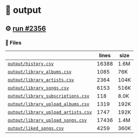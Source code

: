 # 📝  output 

## ⚙️ [run #2356](https://github.com/jwenerd/ytm-dl/actions/runs/11118228128)

### 📁 Files

|                                                                         |lines|size|
|-------------------------------------------------------------------------|-----|----|
|[`output/history.csv` ](output/history.csv)                              |16388|1.6M|
|[`output/library_albums.csv` ](output/library_albums.csv)                |1085 |76K |
|[`output/library_artists.csv` ](output/library_artists.csv)              |2364 |104K|
|[`output/library_songs.csv` ](output/library_songs.csv)                  |6153 |516K|
|[`output/library_subscriptions.csv` ](output/library_subscriptions.csv)  |118  |8.0K|
|[`output/library_upload_albums.csv` ](output/library_upload_albums.csv)  |1319 |192K|
|[`output/library_upload_artists.csv` ](output/library_upload_artists.csv)|1747 |192K|
|[`output/library_upload_songs.csv` ](output/library_upload_songs.csv)    |17436|1.4M|
|[`output/liked_songs.csv` ](output/liked_songs.csv)                      |4259 |360K|